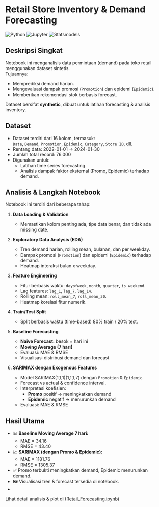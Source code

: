 # Retail Store Inventory & Demand Forecasting

![Python](https://img.shields.io/badge/Python-3.11-blue) ![Jupyter](https://img.shields.io/badge/Jupyter-Notebook-orange) ![Statsmodels](https://img.shields.io/badge/Statsmodels-0.14.0-green)

## Deskripsi Singkat
Notebook ini menganalisis data permintaan (demand) pada toko retail menggunakan dataset sintetis.  
Tujuannya:  
- Memprediksi demand harian.  
- Mengevaluasi dampak promosi (`Promotion`) dan epidemi (`Epidemic`).  
- Memberikan rekomendasi stok berbasis forecast.

Dataset bersifat **synthetic**, dibuat untuk latihan forecasting & analisis inventory.

## Dataset
- Dataset terdiri dari 16 kolom, termasuk:  
  `Date`, `Demand`, `Promotion`, `Epidemic`, `Category`, `Store ID`, dll.  
- Rentang data: 2022-01-01 → 2024-01-30  
- Jumlah total record: 76.000  
- Digunakan untuk:  
  - Latihan time series forecasting.  
  - Analisis dampak faktor eksternal (Promo, Epidemic) terhadap demand.

## Analisis & Langkah Notebook
Notebook ini terdiri dari beberapa tahap:

1. **Data Loading & Validation**  
   - Memastikan kolom penting ada, tipe data benar, dan tidak ada missing date.

2. **Exploratory Data Analysis (EDA)**  
   - Tren demand harian, rolling mean, bulanan, dan per weekday.  
   - Dampak promosi (`Promotion`) dan epidemi (`Epidemic`) terhadap demand.  
   - Heatmap interaksi bulan x weekday.

3. **Feature Engineering**  
   - Fitur berbasis waktu: `dayofweek`, `month`, `quarter`, `is_weekend`.  
   - Lag features: `lag_1`, `lag_7`, `lag_14`.  
   - Rolling mean: `roll_mean_7`, `roll_mean_30`.  
   - Heatmap korelasi fitur numerik.

4. **Train/Test Split**  
   - Split berbasis waktu (time-based) 80% train / 20% test.

5. **Baseline Forecasting**  
   - **Naive Forecast:** besok = hari ini  
   - **Moving Average (7 hari)**  
   - Evaluasi: MAE & RMSE  
   - Visualisasi distribusi demand dan forecast

6. **SARIMAX dengan Exogenous Features**  
   - Model SARIMAX(1,1,1)(1,1,1,7) dengan `Promotion` & `Epidemic`.  
   - Forecast vs actual & confidence interval.  
   - Interpretasi koefisien:  
     - **Promo** positif → meningkatkan demand  
     - **Epidemic** negatif → menurunkan demand  
   - Evaluasi: MAE & RMSE

## Hasil Utama
- 📊 **Baseline Moving Average 7 hari:**  
  - MAE = 34.16  
  - RMSE = 43.40
- 📈 **SARIMAX (dengan Promo & Epidemic):**  
  - MAE = 1181.76  
  - RMSE = 1305.37
- ✅ Promo terbukti meningkatkan demand, Epidemic menurunkan demand.
- 🖼️ Visualisasi tren & forecast tersedia di notebook.
- 
Lihat detail analisis & plot di ([Retail_Forecasting.ipynb](https://github.com/mutiarasamosir/Retail-Store-Inventory-and-Demand-Forecasting/blob/main/Retail%20Store%20Inventory%20and%20Demand%20Forecasting.ipynb))
